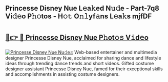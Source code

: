 ## Princesse Disney Nue L𝚎a𝚔ed N𝚞𝚍e - Part-7q8 Vi𝚍𝚎o P𝚑𝚘tos - H𝚘𝚝 O𝚗𝚕yf𝚊ns L𝚎a𝚔s mjfDF

# <h2><a href="http://kfe85x.oniu.top/?m=Princesse+Disney+Nue">🔗👉 🔴 Princesse Disney Nue P𝚑ot𝚘𝚜 V𝚒d𝚎o</a></h2>

[![Princesse Disney Nue Nu𝚍e𝚜](https://i.imgur.com/0qMVB7G.gif)](http://kfe85x.oniu.top/?m=Princesse+Disney+Nue)
Web-based entertainer and multimedia designer Princesse Disney Nue, acclaimed for sharing dance and lifestyle ideas through trending dance trends and short videos. Gifted costume designer assistant Princesse Disney Nue, famed for their exceptional skills and accomplishments in assisting costume designers.  
